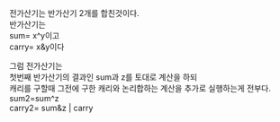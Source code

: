 전가산기는 반가산기 2개를 합친것이다.  
반가산기는   
sum= x^y이고  
carry= x&y이다  
  
그럼 전가산기는  
첫번째 반가산기의 결과인 sum과 z를 토대로 계산을 하되  
캐리를 구할때 그전에 구한 캐리와 논리합하는 계산을 추가로 실행하는게 전부다.
sum2=sum^z  
carry2= sum&z | carry